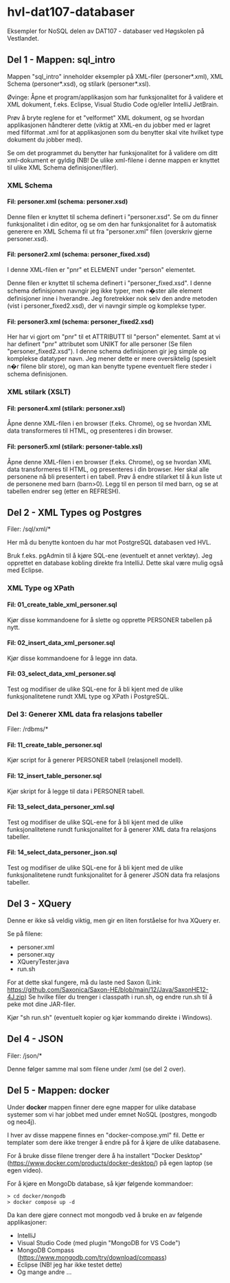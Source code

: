 # hvl-dat107-databaser

Eksempler for NoSQL delen av DAT107 - databaser ved Høgskolen på Vestlandet.

## Del 1 - Mappen: sql_intro

Mappen "sql_intro" inneholder eksempler på XML-filer (personer*.xml), XML Schema (personer*.xsd), og stilark (personer*.xsl).

Øvinge:
Åpne et program/applikasjon som har funksjonalitet for å validere et XML dokument, f.eks. Eclipse, Visual Studio Code og/eller IntelliJ JetBrain.

Prøv å bryte reglene for et "velformet" XML dokument, og se hvordan applikasjonen håndterer dette (viktig at XML-en du jobber med er lagret med filformat .xml for at applikasjonen som du benytter skal vite hvilket type dokument du jobber med).

Se om det programmet du benytter har funksjonalitet for å validere om ditt xml-dokument er gyldig (NB! De ulike xml-filene i denne mappen er knyttet til ulike XML Schema definisjoner/filer).

### XML Schema
#### Fil: personer.xml (schema: personer.xsd)
Denne filen er knyttet til schema definert i "personer.xsd".
Se om du finner funksjonalitet i din editor, og se om den har funksjonalitet for å automatisk generere en XML Schema fil ut fra "personer.xml" filen (overskriv gjerne personer.xsd).

#### Fil: personer2.xml (schema: personer_fixed.xsd)
I denne XML-filen er "pnr" et ELEMENT under "person" elementet.

Denne filen er knyttet til schema definert i "personer_fixed.xsd".
I denne schema definisjonen navngir jeg ikke typer, men n�ster alle element definisjoner inne i hverandre. Jeg foretrekker nok selv den andre metoden (vist i personer_fixed2.xsd), der vi navngir simple og komplekse typer.

#### Fil: personer3.xml (schema: personer_fixed2.xsd)
Her har vi gjort om "pnr" til et ATTRIBUTT til "person" elementet. Samt at vi har definert "pnr" attributet som UNIKT for alle personer (Se filen "personer_fixed2.xsd").
I denne schema definisjonen gir jeg simple og komplekse datatyper navn. 
Jeg mener dette er mere oversiktelig (spesielt n�r filene blir store), og man kan benytte typene eventuelt flere steder i schema definisjonen.

### XML stilark (XSLT)

#### Fil: personer4.xml (stilark: personer.xsl)

Åpne denne XML-filen i en browser (f.eks. Chrome), og se hvordan XML data transformeres til HTML, og presenteres i din browser.

#### Fil: personer5.xml (stilark: personer-table.xsl)

Åpne denne XML-filen i en browser (f.eks. Chrome), og se hvordan XML data transformeres til HTML, og presenteres i din browser.
Her skal alle personene nå bli presentert i en tabell. 
Prøv å endre stilarket til å kun liste ut de personene med barn (barn>0). Legg til en person til med barn, og se at tabellen endrer seg (etter en REFRESH).
  
## Del 2 - XML Types  og Postgres

Filer: <repository>/sql/xml/*

Her må du benytte kontoen du har mot PostgreSQL databasen ved HVL.

Bruk f.eks. pgAdmin til å kjøre SQL-ene (eventuelt et annet verktøy). Jeg opprettet en database kobling direkte fra IntelliJ. Dette skal være mulig også med Eclipse.

### XML Type og XPath 

#### Fil: 01_create_table_xml_personer.sql 

Kjør disse kommandoene for å slette og opprette PERSONER tabellen på nytt.

#### Fil: 02_insert_data_xml_personer.sql

Kjør disse kommandoene for å legge inn data.

#### Fil: 03_select_data_xml_personer.sql

Test og modifiser de ulike SQL-ene for å bli kjent med de ulike funksjonalitetene rundt XML type og XPath i PostgreSQL.

### Del 3: Generer XML data fra relasjons tabeller

Filer: <repository>/rdbms/*

#### Fil: 11_create_table_personer.sql

Kjør script for å generer PERSONER tabell (relasjonell modell).

#### Fil: 12_insert_table_personer.sql

Kjør skript for å legge til data i PERSONER tabell.

#### Fil: 13_select_data_personer_xml.sql

Test og modifiser de ulike SQL-ene for å bli kjent med de ulike funksjonalitetene rundt funksjonalitet for å generer XML data fra relasjons tabeller.

#### Fil: 14_select_data_personer_json.sql

Test og modifiser de ulike SQL-ene for å bli kjent med de ulike funksjonalitetene rundt funksjonalitet for å generer JSON data fra relasjons tabeller.
 
 
## Del 3 - XQuery

Denne er ikke så veldig viktig, men gir en liten forståelse for hva XQuery er.

Se på filene:

- personer.xml
- personer.xqy
- XQueryTester.java
- run.sh

For at dette skal fungere, må du laste ned Saxon (Link: https://github.com/Saxonica/Saxon-HE/blob/main/12/Java/SaxonHE12-4J.zip)
Se hvilke filer du trenger i classpath i run.sh, og endre run.sh til å peke mot dine JAR-filer.

Kjør "sh run.sh" (eventuelt kopier og kjør kommando direkte i Windows).

## Del 4 - JSON

Filer: <repo>/json/*

Denne følger samme mal som filene under <repo>/xml (se del 2 over).

## Del 5 - Mappen: docker
Under <b>docker</b> mappen finner dere egne mapper for ulike database systemer som vi har 
jobbet med under emnet NoSQL (postgres, mongodb og neo4j).

I hver av disse mappene finnes en "docker-compose.yml" fil. Dette er templater som 
dere ikke trenger å endre på for å kjøre de ulike databasene.

For å bruke disse filene trenger dere å ha installert "Docker Desktop"(https://www.docker.com/products/docker-desktop/) 
på egen laptop (se egen video).

For å kjøre en MongoDb database, så kjør følgende kommandoer:

```
> cd docker/mongodb
> docker compose up -d
```

Da kan dere gjøre connect mot mongodb ved å bruke en av følgende applikasjoner:
- IntelliJ
- Visual Studio Code (med plugin "MongoDB for VS Code")
- MongoDB Compass (https://www.mongodb.com/try/download/compass)
- Eclipse (NB! jeg har ikke testet dette)
- Og mange andre ...
 